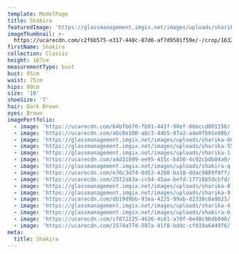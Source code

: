 ```yaml
---
template: ModelPage
title: Shakira
featuredImage: 'https://glassmanagement.imgix.net/images/uploads/sharika-1.jpg'
imageThumbnail: >-
  https://ucarecdn.com/c2f6b575-e317-448c-87d6-af7d9501f59e/-/crop/1632x1623/0,173/-/preview/
firstName: Shakira
collection: Classic
height: 167cm
measurementType: bust
bust: 95cm
waist: 75cm
hips: 99cm
size: '10'
shoeSize: '7'
hair: Dark Brown
eyes: Brown
imagePortfolio:
  - image: 'https://ucarecdn.com/64bfb670-fb91-441f-90ef-0bbccd001156/'
  - image: 'https://ucarecdn.com/abc8e100-a8c3-44b5-97a2-a4e0fb91e08b/'
  - image: 'https://glassmanagement.imgix.net/images/uploads/sharika-6666.jpg'
  - image: 'https://glassmanagement.imgix.net/images/uploads/sharika-555.jpg'
  - image: 'https://glassmanagement.imgix.net/images/uploads/sharika-1.jpg'
  - image: 'https://ucarecdn.com/a4d31899-ee95-415c-b450-4c92cbdb04a0/'
  - image: 'https://glassmanagement.imgix.net/images/uploads/shakira-q.jpg'
  - image: 'https://ucarecdn.com/e76c3d74-0d53-4280-ba18-ddac9889f0ff/'
  - image: 'https://ucarecdn.com/2572a83a-cc94-45aa-befd-1771865dcbfd/'
  - image: 'https://glassmanagement.imgix.net/images/uploads/sharika-8.jpg'
  - image: 'https://glassmanagement.imgix.net/images/uploads/sharika-9.jpg'
  - image: 'https://ucarecdn.com/db19d9bb-93ea-4225-99ab-d2330c0a9b21/'
  - image: 'https://glassmanagement.imgix.net/images/uploads/sharika-4.jpg'
  - image: 'https://glassmanagement.imgix.net/images/uploads/shakira-6.jpg'
  - image: 'https://ucarecdn.com/cf872225-4626-4c81-a70f-0e48c96db048/'
  - image: 'https://ucarecdn.com/1574a77d-587a-41f8-bddc-cf019a6449f6/'
meta:
  title: Shakira
---
```


